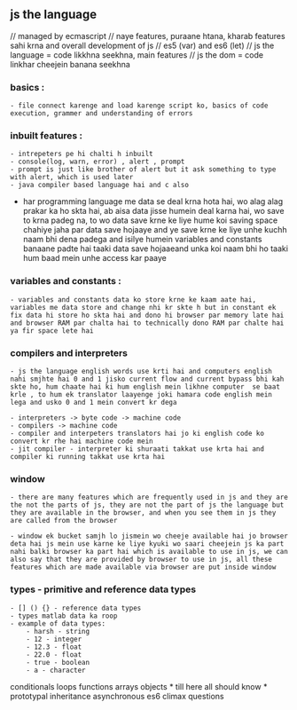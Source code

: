## js the language
// managed by ecmascript
// naye features, puraane htana, kharab features sahi krna and overall development of js
// es5 (var) and es6 (let)
// js the language = code likkhna seekhna, main features
// js the dom = code linkhar cheejein banana seekhna

### basics :
    - file connect karenge and load karenge script ko, basics of code execution, grammer and understanding of errors

### inbuilt features :
    - intrepeters pe hi chalti h inbuilt  
    - console(log, warn, error) , alert , prompt
    - prompt is just like brother of alert but it ask something to type with alert, which is used later
    - java compiler based language hai and c also

- har programming language me data se deal krna hota hai, wo alag alag prakar ka ho skta hai, ab aisa data jisse humein deal karna hai, wo save to krna padeg na, to wo data save krne ke liye hume koi saving space chahiye jaha par data save hojaaye and ye save krne ke liye unhe kuchh naam bhi dena padega and isilye humein variables and constants banaane padte hai taaki data save hojaaeand unka koi naam bhi ho taaki hum baad mein unhe access kar paaye

### variables and constants :
    - variables and constants data ko store krne ke kaam aate hai, variables me data store and change nhi kr skte h but in constant ek fix data hi store ho skta hai and dono hi browser par memory late hai and browser RAM par chalta hai to technically dono RAM par chalte hai ya fir space lete hai

### compilers and interpreters
    - js the language english words use krti hai and computers english nahi smjhte hai 0 and 1 jisko current flow and current bypass bhi kah skte ho, hum chaate hai ki hum english mein likhne computer  se baat krle , to hum ek translator laayenge joki hamara code english mein lega and usko 0 and 1 mein convert kr dega

    - interpreters -> byte code -> machine code
    - compilers -> machine code
    - compiler and interpeters translators hai jo ki english code ko convert kr rhe hai machine code mein
    - jit compiler - interpreter ki shuraati takkat use krta hai and compiler ki running takkat use krta hai 

### window
    - there are many features which are frequently used in js and they are the not the parts of js, they are not the part of js the language but they are available in the browser, and when you see them in js they are called from the browser

    - window ek bucket samjh lo jismein wo cheeje available hai jo browser deta hai js mein use karne ke liye kyuki wo saari cheejein js ka part nahi balki browser ka part hai which is available to use in js, we can also say that they are provided by browser to use in js, all these features which are made available via browser are put inside window


### types - primitive and reference data types
    - [] () {} - reference data types
    - types matlab data ka roop
    - example of data types:
        - harsh - string
        - 12 - integer
        - 12.3 - float
        - 22.0 - float
        - true - boolean
        - a - character 

conditionals
loops
functions
arrays
objects  * till here all should know *
prototypal inheritance
asynchronous
es6 climax
questions